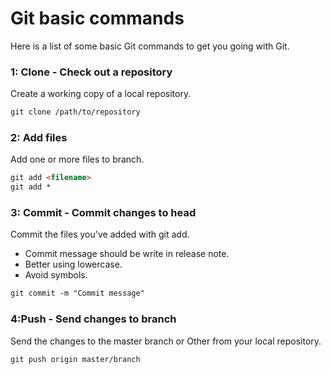 # Git basic commands
Here is a list of some basic Git commands to get you going with Git.

### 1: Clone - Check out a repository

Create a working copy of a local repository.

```html
git clone /path/to/repository
```


### 2: Add files

Add one or more files to branch.

```html
git add <filename>
git add *
```

### 3: Commit - Commit changes to head
Commit the files you've added with git add.

* Commit message should be write in release note.
* Better using lowercase.
* Avoid symbols.

```html
git commit -m "Commit message"
```

### 4:Push - Send changes to branch

Send the changes to the master branch or Other from your local repository.

```html
git push origin master/branch
```


###

```html
```
